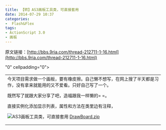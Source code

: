 ```yaml
---
title: 【转】AS3画板工具类，可直接套用
date: 2014-07-29 10:37
categories:
-  Flash&Flex
tags:
- ActionScript 3.0
- 画板
---
```

<div id="sina_keyword_ad_area2" class="articalContent   ">


原文链接：[http://bbs.9ria.com/thread-212711-1-16.html](http://bbs.9ria.com/thread-212711-1-16.html)

<table cellspacing
<!--more-->
"0" cellpadding="0">
<tbody>
<tr>
<td style="font-size: 14px">今天项目需求做一个画板，要有橡皮擦。自己懒不想写，在网上搜了半天都是习作，没有拿来就能用的又不爱看。只好自己写了一个。  

既然写了就跟大家分享了吧，造福跟我一样懒的= =。  

直接实例化添加显示列表，属性和方法在类里边有注释，  

![](http://simg.sinajs.cn/blog7style/images/common/sg_trans.gif "AS3画板工具类，可直接套用")<span> </span><span style="white-space: nowrap">[DrawBoard.zip](http://bbs.9ria.com/forum.php?mod=attachment&aid=MTQ5MDQ3fDQzNTI0N2E1fDEzOTcwMjEwODJ8MTk0NjA4fDIxMjcxMQ==)<span> </span></span>  

</td>

</tr>

</tbody>

</table>




</div>